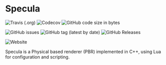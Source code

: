 # Specula

![Travis (.org)](https://img.shields.io/travis/luxater/specula?style=for-the-badge)
![Codecov](https://img.shields.io/codecov/c/github/luxater/specula?style=for-the-badge)
![GitHub code size in bytes](https://img.shields.io/github/languages/code-size/luxater/specula?style=for-the-badge)

![GitHub issues](https://img.shields.io/github/issues/luxater/specula?style=for-the-badge)
![GitHub tag (latest by date)](https://img.shields.io/github/tag-date/luxater/specula?style=for-the-badge)
![GitHub Releases](https://img.shields.io/github/downloads/luxater/specula/latest/total?style=for-the-badge)

![Website](https://img.shields.io/website/https/luxater.github.io/Specula?down_color=red&down_message=offline&label=Documentation&style=for-the-badge&up_color=dark-green&up_message=online)

Specula is a Physical based renderer (PBR) implemented in C++, using Lua for
configuration and scripting.
